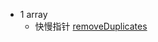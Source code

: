 - 1  array 
	- 快慢指针 
        [removeDuplicates](https://leetcode.cn/problems/remove-duplicates-from-sorted-array/description/)

